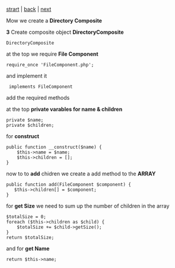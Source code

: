 [strart](./page01.md) | [back](./page03.md) | [next](./page05.md)

Mow we create a **Directory Composite**

**3** Create composite object **DirectoryComposite**
```
DirectoryComposite
```
at the top we require **File Component**
```
require_once 'FileComponent.php';
```
and implement it
```
 implements FileComponent
```
add the required methods

at the top **private varables for name & children**
```
private $name;
private $children;
```
for **construct**
```
public function __construct($name) {
    $this->name = $name;
    $this->children = [];
}
```
now to to **add** chidren we create a add method to the **ARRAY**
```
public function add(FileComponent $component) {
   $this->children[] = $component;
}
```
for **get Size** we need to sum up the number of children in the array
```
$totalSize = 0;
foreach ($this->children as $child) {
    $totalSize += $child->getSize();
}
return $totalSize;
```
and for **get Name**
```
return $this->name;
```

